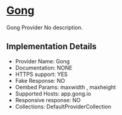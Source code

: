 # [Gong](https://app.gong.io)

Gong Provider
No description.

## Implementation Details

- Provider
Name: Gong
- Documentation: NONE
- HTTPS support: YES
- Fake Response: NO
- Oembed Params: maxwidth , maxheight
- Supported Hosts: app.gong.io
- Responsive response: NO
- Collections: DefaultProviderCollection


